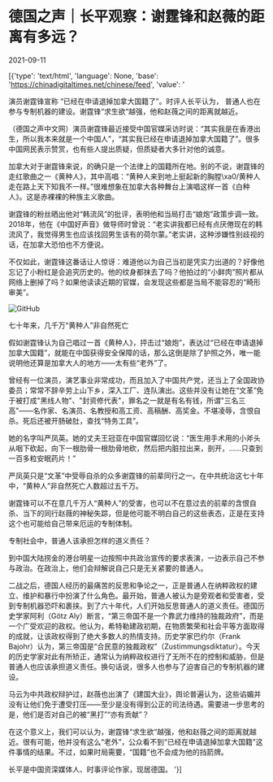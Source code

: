 # 德国之声｜长平观察：谢霆锋和赵薇的距离有多远？

2021-09-11

[{'type': 'text/html', 'language': None, 'base': 'https://chinadigitaltimes.net/chinese/feed', 'value': '

演员谢霆锋宣称 “已经在申请退掉加拿大国籍了”。时评人长平认为， 普通人也在参与专制机器的建设。谢霆锋“求生欲“越强，他和赵薇之间的距离就越近。



（德国之声中文网）演员谢霆锋最近接受中国官媒采访时说：“其实我是在香港出生，所以我本来就是一个中国人”，“其实我已经在申请退掉加拿大国籍了”。很多中国网民表示赞赏，也有些人提出质疑，但质疑者大多针对他的诚意。

加拿大对于谢霆锋来说，的确只是一个法律上的国籍所在地。别的不说，谢霆锋的走红歌曲之一《黄种人》，其中高唱：“黄种人来到地上挺起新的胸膛\xa0/黄种人走在路上天下知我不一样。”很难想象在加拿大各种舞台上演唱这样一首《白种人》。这是赤裸裸的种族主义歌曲。

谢霆锋的粉丝晒出他对“韩流风”的批评，表明他和当局打击“娘炮”政策步调一致。2018年，他在《中国好声音》做导师时曾说：“老实讲我都已经有点厌倦现在的韩流风了，我觉得男生也应该找回男生该有的荷尔蒙。”老实讲，这种涉嫌性别歧视的话，在加拿大恐怕也不方便说。

不仅如此，谢霆锋这番话让人惊讶：难道他以为自己当初是凭实力出道的？好像他忘记了小粉红是会追究历史的。他的纹身都抹去了吗？他拍过的“小鲜肉”照片都从网络上删掉了吗？如果他读读近期的官媒，会发现这些都是当局不能容忍的“畸形审美”。

![GitHub](https://chinadigitaltimes.net/chinese/files/2021/09/post-670698-613c7a106cabf.)

七十年来，几千万“黄种人”非自然死亡

假如谢霆锋认为自己唱过一首《黄种人》，抨击过“娘炮”，表达过“已经在申请退掉加拿大国籍”，就能在中国获得安全保障的话，那么这倒是除了护照之外，唯一能说明他还算是加拿大人的地方——太有些“老外”了。

曾经有一位演员，演艺事业非常成功，而且加入了中国共产党，还当上了全国政协委员；常常不辞辛劳上山下乡，深入工厂、连队演出。这些并没有让她在“文革”免于被打成&quot;黑线人物&quot;、&quot;封资修代表&quot;，罪名之一就是有名有钱，所谓&quot;三名三高&quot;——名作家、名演员、名教授和高工资、高稿酬、高奖金。不堪凌辱，含恨自杀。死后还被开肠破肚，查找“特务工具”。

她的名字叫严凤英。她的丈夫王冠亚在中国官媒回忆说：“医生用手术用的小斧头从咽下砍起，向下一根肋骨一根肋骨地砍，然后把内脏拉出来，剖开，……只查到一百多粒安眠药片！”

严凤英只是“文革”中受辱自杀的众多谢霆锋的前辈同行之一。在中共统治这七十年中，“黄种人”非自然死亡人数超过五千万。

谢霆锋可以不在意几千万人“黄种人”的受害，也可以不在意过去的前辈的含恨自杀、当下的同行赵薇的神秘失踪，但是他可能不明白自己的这些表态，正是在支持这个也可能给自己带来厄运的专制体制。

专制社会中，普通人该承担怎样的道义责任？

到中国大陆捞金的港台明星一边按照中共政治宣传的要求表演，一边表示自己不参与政治。在政治上，他们会辩解说自己只是无关紧要的普通人。

二战之后，德国人经历的最痛苦的反思和争论之一，正是普通人在纳粹政权的建立、维护和暴行中扮演了什么角色。最开始，普通人被认为是旁观者和受害者，受到专制机器恐吓和裹挟。到了六十年代，人们开始反思普通人的道义责任。德国历史学家阿利（Götz Aly）断言，“第三帝国不是一个靠武力维持的独裁政府”，而是一个广受欢迎的政权。他认为，希特勒建政初期，在物质繁荣和社会平等方面取得的成就，让该政权得到了绝大多数人的热情支持。历史学家巴约尔（Frank Bajohr）认为，第三帝国是“合民意的独裁政权”（Zustimmungsdiktatur）。今天的历史学家对此有所矫正，通常认为纳粹政权进行了无所不在的控制和威胁，但是普通人也应该承担道义责任。换句话说，很多人也参与了迫害自己的专制机器的建设。

马云为中共政权辩护过，赵薇也出演了《建国大业》，舆论普遍认为，这些谄媚并没有让他们免于遭受打压——至少是没有得到公正的司法待遇。需要进一步思考的是，他们是否对自己的被“黑打”“亦有贡献”？

在这个意义上，我们可以认为，谢霆锋“求生欲“越强，他和赵薇之间的距离就越近。很有可能，他并没有这么“老外”，公众看不到“已经在申请退掉加拿大国籍”这件事情的结果。不过，如果时局需要，“国籍”也不会成为他的挡箭牌。

长平是中国资深媒体人、时事评论作家，现居德国。 '}]